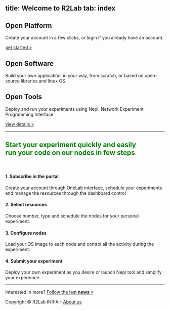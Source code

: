 title: Welcome to R2Lab
tab: index
---

<div class="container text-center">
  <div class="row">
    <div class="col-lg-4">
      <span style="font-size:6em;" class="glyphicon glyphicon-signal" aria-hidden="true"></span>
      <h2>Open Platform</h2>
      <p>Create your account in a few clicks, or login if you already have an account.</p>
      <p><a class="btn btn-default" href="http://portal.onelab.eu/" role="button">get started »</a></p>
    </div><!-- /.col-lg-4 -->
    <div class="col-lg-4">
      <span style="font-size:6em;" class="glyphicon glyphicon-search" aria-hidden="true"></span>
      <h2>Open Software</h2>
      <p>Build your own application, in your way, from scratch, or based on open-source libraries and linux OS.</p>
    </div><!-- /.col-lg-4 -->
    <div class="col-lg-4">
      <span style="font-size:6em;" class="glyphicon glyphicon-wrench" aria-hidden="true"></span>
      <h2>Open Tools</h2>
      <p>Deploy and run your experiments using Nepi: Network Experiment Programming Interface</p>
      <p><a class="btn btn-default" href="tools.html" role="button">view details »</a></p>
    </div><!-- /.col-lg-4 -->
  </div><!-- /.row -->

  <hr class="featurette-divider">

  <h2 class="text-center" style="color:green;" >
  Start your experiment quickly and easily<br>
  <span class="text-muted lead">run your code on our nodes in few steps</span><br>
  </h2>

  <br>

  <div class="row">
  <div class="col-md-3">
    <h4>1. Subscribe in the portal</h4>
    <p>Create your account through OneLab interface, schedule your experiments and manage the resources through the dashboard control
    </p></div>
    <div class="col-md-3">
    <h4>2. Select resources</h4>
    <p>Choose number, type and schedule the nodes for your personal experiment.
    </p></div>
    <div class="col-md-3">
    <h4>3. Configure nodes</h4>
    <p>Load your OS image to each node and control all the activity during the experiment.
    </p></div>
    <div class="col-md-3">
    <h4>4. Submit your experiment</h4>
    <p>Deploy your own experiment as you desire or launch Nepi tool and simplify your experience.
    </p>
  </div>
  </div>

  <hr class="featurette-divider">


  <footer class="footer footer-collapse">
    <div class="container">
      Interested in more? <a href="events.html">Follow the last <strong>news</strong> » </a>
      <p class="text-muted">Copyright © R2Lab INRIA - <a href="http://www.inria.fr/sophia" target="_blank">About us</a></p>
    </div>
  </footer>

</div>